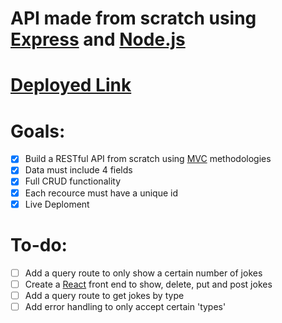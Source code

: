 # API made from scratch using [Express](https://expressjs.com/) and [Node.js](https://nodejs.org/en/)
# [Deployed Link](https://infinite-garden-50142.herokuapp.com)

# Goals:
- [x] Build a RESTful API from scratch using [MVC](https://en.wikipedia.org/wiki/Model%E2%80%93view%E2%80%93controller) methodologies
- [x] Data must include 4 fields
- [x] Full CRUD functionality
- [x] Each recource must have a unique id 
- [x] Live Deploment 

# To-do:
- [ ] Add a query route to only show a certain number of jokes
- [ ] Create a [React](https://reactjs.org/) front end to show, delete, put and post jokes
- [ ] Add a query route to get jokes by type 
- [ ] Add error handling to only accept certain 'types'